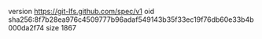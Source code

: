 version https://git-lfs.github.com/spec/v1
oid sha256:8f7b28ea976c4509777b96adaf549143b35f33ec19f76db60e33b4b000da2f74
size 1867
